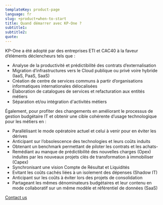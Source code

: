 ```yaml
---
templateKey: product-page
language: fr
slug: +product+when-to-start
title: Quand démarrer avec KP-One ?
subtitle1: 
subtitle2: 
quote: 
---
```

KP-One a été adopté par des entreprises ETI et CAC40 à la faveur d’éléments déclencheurs tels que :

- Analyse de la productivité et prédictibilité des contrats d’externalisation
- Migration d’infrastructures vers le Cloud publique ou privé voire hybride (IaaS, PaaS, SaaS)
- Création de centre de services communs à partir d’organisations informatiques internationales délocalisées
- Élaboration de catalogues de services et refacturation aux entités métiers
- Séparation et/ou intégration d'activités métiers

 
Également, pour profiter des changements en améliorant le processus de gestion budgétaire IT et obtenir une cible cohérente d’usage technologique pour les métiers en :

- Parallélisant le mode opératoire actuel et celui à venir pour en éviter les dérives
- Anticipant sur l’obsolescence des technologies et leurs coûts induits
- Obtenant un benchmark permettant de piloter les contrats et les achats- 
- Remédiant au manque de prédictibilité des nouvelles charges (Opex) induites par les nouveaux projets clés de transformation à immobiliser (Capex)
- Synchronisant une vision Compte de Résultat et Liquidités
- Evitant les coûts cachés liées à un isolement des dépenses (Shadow IT)
- Anticipant sur les coûts à éviter lors des projets de consolidation
- Partageant les mêmes dénominateurs budgétaires et leur contenu en mode collaboratif sur un même modèle et référentiel de données (SaaS)

[Contact us](/contact)
